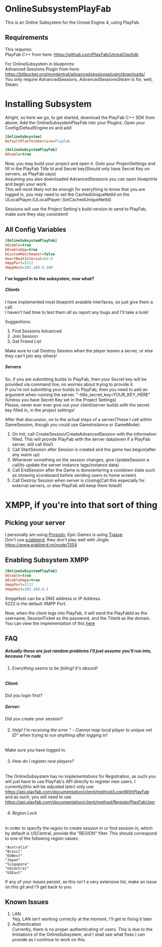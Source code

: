# OnlineSubsystemPlayFab
This is an Online Subsystem for the Unreal Engine 4, using PlayFab.

## Requirements
This requires:  
PlayFab C++ from here: https://github.com/PlayFab/UnrealCppSdk  

For OnlineSubsystem in blueprints:  
Advanced Sessions Plugin from here: https://bitbucket.org/mordentral/advancedsessionsplugin/downloads/  
You only require AdvancedSessions, AdvancedSessionsSteam is for, well, Steam.  

# Installing Subsystem
Alright, so here we go, to get started, download the PlayFab C++ SDK from above.
Add the OnlineSubsystemPlayFab into your Plugins.
Open your Config/DefaultEngine.ini and add:

```ini
[OnlineSubsystem]
DefaultPlatformService=PlayFab

[OnlineSubsystemPlayFab]
bEnable=true
```

Now, you may build your project and open it. Goto your ProjectSettings and fill in the PlayFab Title Id and Secret key(Should only have Secret Key on servers, as PlayFab says)  
Assuming you also downloaded AdvancedSessions you can open blueprints and begin your work.  
This will most likely not be enough for everything to know that you are logged in, you may need to set the CachedUniqueNetId on the ULocalPlayer.(ULocalPlayer::SetCachedUniqueNetId)  

Sessions will use the Project Setting's build version to send to PlayFab, make sure they stay consistent!  

## All Config Variables
```ini
[OnlineSubsystemPlayFab]
bEnable=true
bEnableXpp=true
bCustomMatchmaker=false
HeartBeatInterval=60.0
XmppPort=5222
XmppHost=192.168.0.100
```

#### I've logged in to the subsystem, now what?
##### Clients
I have implemented most blueprint avaiable interfaces, so just give them a call.  
I haven't had time to test them *all* so report any bugs and I'll take a look!

Suggestions:
1. Find Sessions Advanced
2. Join Session
3. Get Friend List

Make sure to call Destroy Session when the player leaves a server, or else they can't join any others!  

##### Servers
So, if you are submitting builds to PlayFab, then your Secret key will be provided via command line, no worries about trying to provide it.  
If you're not submitting your builds to PlayFab, then you need to add an argument when running the server, "-title_secret_key=YOUR_KEY_HERE"(Unless you have Secret Key set in the Project Settings)  
Please, never ever ever give out your client/server builds with the secret key filled in, in the project settings!  

After that discussion, on to the actual steps of a server(These I call within GameSession, though you could use GameInstance or GameMode):  
1. On Init, call CreateSession/CreateAdvancedSession with the information filled. This will provide PlayFab with the server data(even if a PlayFab server, still call this!)
2. Call StartSession after Session is created and the game has begun(after any warm up)
3. Whenever something on the session changes, give UpdateSession a call(to update the server instance tags/instance data)
4. Call EndSession after the Game is done(entering a cooldown state such as showing scoreboard before sending users to home screen)
5. Call Destroy Session when server is closing(Call this especially for external servers, or else PlayFab will keep them listed!)

# XMPP, if you're into that sort of thing

## Picking your server
I personally am using [Prosody](https://prosody.im/), Epic Games is using [Tigase](http://tigase.net/).  
Don't use [eJabberd](https://www.ejabberd.im/), they don't play well with Jingle: https://www.ejabberd.im/node/1354  

## Enabling Subsystem XMPP
```ini
[OnlineSubsystemPlayFab]
bEnable=true
bEnableXmpp=true
XmppPort=5222
XmppHost=192.168.0.1
```

XmppHost can be a DNS address or IP Address.  
5222 is the default XMPP Port.  

Now, when the client logs into PlayFab, it will send the PlayFabId as the username, SessionTicket as the password, and the TitleId as the domain.  
You can view the implementation of this [here](https://gitlab.com/mtuska/OnlineSubsystemPlayFab/blob/master/Plugins/OnlineSubsystemPlayFab/Source/OnlineSubsystemPlayFab/Private/OnlineIdentityPlayFab.cpp#L390)  

## FAQ
##### Actually these are just random problems I'll just assume you'll run into, because I'm rude


1. ###### *Everything* seems to be failing! It's absurd!
##### Client:
Did you login first?
##### Server:
Did you create your session?

2. ###### *Help!* I'm receiving the error " - Cannot map local player to unique net ID" when trying to run anything after logging in!
Make sure you have logged in.

3. ###### How do I register new players?
The OnlineSubsystem has no implementations for Registration, as such you will just have to use PlayFab's API directly to register new users. I currently(this will be adjusted later) only use https://api.playfab.com/documentation/client/method/LoginWithPlayFab and as such, you will need to use https://api.playfab.com/documentation/client/method/RegisterPlayFabUser

4. ###### Region Lock  
In order to specify the region to create session in or find session in, which by default is USCentral, provide the "REGION" filter. This should correspond to one of the following region values:  
```
"Australia"
"Brazil"
"EUWest"
"Japan"
"Singapore"
"USCentral"
"USEast"
```

If any of your issues persist, as this isn't a very extensive list, make an issue on this git and I'll get back to you.

## Known Issues

1. LAN  
Yep, LAN isn't working correctly at the moment, I'll get to fixing it later
2. Authentication  
Currently, there is no proper authenticating of users. This is due to the limitations of the OnlineSubsystem, and I shall see what fixes I can provide as I continue to work on this.

